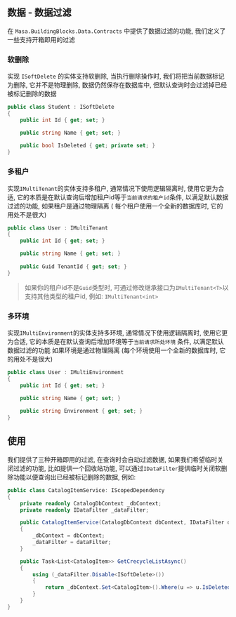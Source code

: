 ## 数据 - 数据过滤

在 `Masa.BuildingBlocks.Data.Contracts` 中提供了数据过滤的功能, 我们定义了一些支持开箱即用的过滤

### 软删除

实现 `ISoftDelete` 的实体支持软删除, 当执行删除操作时, 我们将把当前数据标记为删除, 它并不是物理删除, 数据仍然保存在数据库中, 但默认查询时会过滤掉已经被标记删除的数据

```csharp
public class Student : ISoftDelete
{
    public int Id { get; set; }

    public string Name { get; set; }
    
    public bool IsDeleted { get; private set; }
}
```

### 多租户

实现`IMultiTenant`的实体支持多租户, 通常情况下使用逻辑隔离时, 使用它更为合适,
它的本质是在默认查询后增加租户id等于`当前请求的租户id`条件, 以满足默认数据过滤的功能, 如果租户是通过物理隔离 (
每个租户使用一个全新的数据库时, 它的用处不是很大)

```csharp
public class User : IMultiTenant
{
    public int Id { get; set; }

    public string Name { get; set; }
    
    public Guid TenantId { get; set; }
}
```

> 如果你的租户id不是`Guid`类型时, 可通过修改继承接口为`IMultiTenant<T>`以支持其他类型的租户id, 例如: `IMultiTenant<int>`

### 多环境

实现`IMultiEnvironment`的实体支持多环境, 通常情况下使用逻辑隔离时, 使用它更为合适, 它的本质是在默认查询后增加环境等于`当前请求所处环境`
条件, 以满足默认数据过滤的功能 如果环境是通过物理隔离 (每个环境使用一个全新的数据库时, 它的用处不是很大)

```csharp
public class User : IMultiEnvironment
{
    public int Id { get; set; }

    public string Name { get; set; }
    
    public string Environment { get; set; }
}
```

## 使用

我们提供了三种开箱即用的过滤, 在查询时会自动过滤数据, 如果我们希望临时关闭过滤的功能, 比如提供一个回收站功能, 可以通过`IDataFilter`提供临时关闭软删除功能以便查询出已经被标记删除的数据, 例如:

```csharp
public class CatalogItemService: IScopedDependency
{
    private readonly CatalogDbContext _dbContext; 
    private readonly IDataFilter _dataFilter;

    public CatalogItemService(CatalogDbContext dbContext, IDataFilter dataFilter)
    {
        _dbContext = dbContext;
        _dataFilter = dataFilter;
    }

    public Task<List<CatalogItem>> GetCrecycleListAsync()
    {
        using (_dataFilter.Disable<ISoftDelete>())
        {
            return _dbContext.Set<CatalogItem>().Where(u => u.IsDeleted).ToListAsync();
        }
    }
}
```